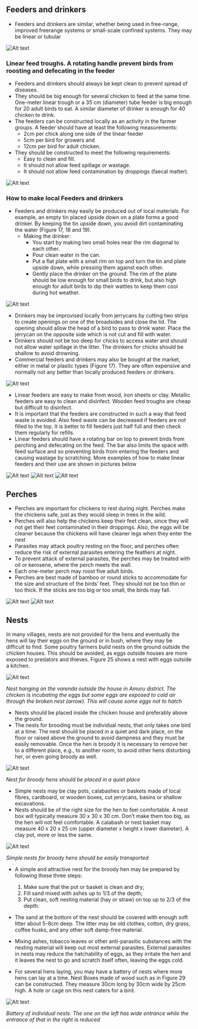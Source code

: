 ## Feeders and drinkers
* Feeders and drinkers are similar, whether being used in free-range, improved freerange systems or small-scale confined systems. They may be linear or tubular

![Alt text](https://i.esdrop.com/d/f/X2684N8W5T/ISSQpVcwKk.png "Optional title")

### Linear feed troughs. A rotating handle prevent birds from roosting and defecating in the feeder

* Feeders and drinkers should always be kept clean to prevent spread of diseases.
* They should be big enough for several chicken to feed at the same time. One-meter linear trough or a 35 cm (diameter) tube feeder is big enough for 20 adult birds to eat. A similar diameter of drinker is enough for 40 chicken to drink.
* The feeders can be constructed locally as an activity in the farmer groups. A feeder should have at least the following measurements:
    * 2cm per chick along one side of the linear feeder
    * 5cm per bird for growers and
    * 12cm per bird for adult chicken.
* They should be constructed to meet the following requirements:
    * Easy to clean and fill.
    * It should not allow feed spillage or wastage.
    * It should not allow feed contamination by droppings (faecal matter).

![Alt text](https://i.esdrop.com/d/f/X2684N8W5T/OHv4cECKlB.png "Optional title")

### How to make local Feeders and drinkers
*  Feeders and drinkers may easily be produced out of local materials. For example, an empty tin placed upside down on a plate forms a good drinker. By keeping the tin upside down, you avoid dirt contaminating the water (Figure 17, 18 and 19).
    * Making the drinker:
        * You start by making two small holes near the rim diagonal to each other.
        * Pour clean water in the can.
        * Put a flat plate with a small rim on top and turn the tin and plate upside
down, while pressing them against each other.
        * Gently place the drinker on the ground. The rim of the plate should be low enough for small birds to drink, but also high enough for adult birds to dip their wattles to keep them cool during hot weather.

![Alt text](https://i.esdrop.com/d/f/X2684N8W5T/F0YSubX7ZD.png "Optional title")

* Drinkers may be improvised locally from jerrycans by cutting two strips to create openings on one of the broadsides and close the lid. The opening should allow the head of a bird to pass to drink water. Place the jerrycan on the opposite side which is not cut and fill with water.
* Drinkers should not be too deep for chicks to access water and should not allow water spillage in the litter. The drinkers for chicks should be shallow to avoid drowning.
* Commercial feeders and drinkers may also be bought at the market, either in metal or plastic types (Figure 17). They are often expensive and normally not any better than locally produced feeders or drinkers.

![Alt text](https://i.esdrop.com/d/f/X2684N8W5T/dc6pamMx04.png "Optional title")

* Linear feeders are easy to make from wood, iron sheets or clay. Metallic feeders are easy to clean and disinfect. Wooden feed troughs are cheap but difficult to disinfect.
* It is important that the feeders are constructed in such a way that feed waste is avoided. Also feed waste can be decreased if feeders are not filled to the top. It is better to fill feeders just half full and then check them regularly for refills.
* Linear feeders should have a rotating bar on top to prevent birds from perching and defecating on the feed. The bar also limits the space with feed surface and so preventing birds from entering the feeders and causing wastage by scratching. More examples of how to make linear feeders and their use are shown in pictures below

![Alt text](https://i.esdrop.com/d/f/X2684N8W5T/ZxnDIpyD2P.png "Optional title")
![Alt text](https://i.esdrop.com/d/f/X2684N8W5T/2fRlkS2Vpf.png "Optional title")
![Alt text](https://i.esdrop.com/d/f/X2684N8W5T/KEvUXBrtcH.png "Optional title")

## Perches
* Perches are important for chickens to rest during night. Perches make the chickens safe, just as they would sleep in trees in the wild.
* Perches will also help the chickens keep their feet clean, since they will not get their feet contaminated in their droppings. Also, the eggs will be cleaner because the chickens will have cleaner legs when they enter the nest
* Parasites may attack poultry resting on the floor, and perches often reduce the risk of external parasites entering the feathers at night.
* To prevent attack of external parasites, the perches may be treated with oil or kerosene, where the perch meets the wall.
* Each one-meter perch may roost five adult birds.
* Perches are best made of bamboo or round sticks to accommodate for the size and structure of the birds’ feet. They should not be too thin or too thick. If the sticks are too big or too small, the birds may fall.

![Alt text](https://i.esdrop.com/d/f/X2684N8W5T/Q3DzP48HKc.png "Optional title")
![Alt text](https://i.esdrop.com/d/f/X2684N8W5T/oXgqzhcOls.png "Optional title")

## Nests
In many villages, nests are not provided for the hens and eventually the hens will lay their eggs on the ground or in bush, where they may be difficult to find. Some poultry farmers build nests on the ground outside the chicken houses. This should be avoided, as eggs outside houses are more exposed to predators and thieves. Figure 25 shows a nest with eggs outside a kitchen.

![Alt text](https://i.esdrop.com/d/f/X2684N8W5T/kC1Ev7B8Yz.png "Optional title")

_Nest hanging on the varenda outside the house in Amuru district. The chicken is incubating the eggs but some eggs are exposed to cold air through the broken nest (arrow). This will cause some eggs not to hatch_

* Nests should be placed inside the chicken house and preferably above the ground.
* The nests for brooding must be individual nests, that only takes one bird at a time. The nest should be placed in a quiet and dark place, on the floor or raised above the ground to avoid dampness and they must be easily removable. Once the hen is broody it is necessary to remove her to a different place, e.g., to another room, to avoid other hens disturbing her, or even going broody as well.

![Alt text](https://i.esdrop.com/d/f/X2684N8W5T/WKV0JvfEwA.png "Optional title")

_Nest for broody hens should be placed in a quiet place_

* Simple nests may be clay pots, calabashes or baskets made of local fibres, cardboard, or wooden boxes, cut jerrycans, basins or shallow excavations.
* Nests should be of the right size for the hen to feel comfortable. A nest box will typically measure 30 x 30 x 30 cm. Don’t make them too big, as the hen will not feel comfortable. A calabash or nest basket may measure 40 x 20 x 25 cm (upper diameter x height x lower diameter). A clay pot, more or less the same.

![Alt text](https://i.esdrop.com/d/f/X2684N8W5T/HRcbYcPubw.png "Optional title")

_Simple nests for broody hens should be easily transported_

* A simple and attractive nest for the broody hen may be prepared by following these three steps:
    1. Make sure that the pot or basket is clean and dry;
    2. Fill sand mixed with ashes up to 1/3 of the depth;
    3. Put clean, soft nesting material (hay or straw) on top up to 2/3 of the depth.

* The sand at the bottom of the nest should be covered with enough soft litter about 5-8cm deep. The litter may be old clothes, cotton, dry grass, coffee husks, and any other soft damp-free material.
* Mixing ashes, tobacco leaves or other anti-parasitic substances with the nesting material will keep out most external parasites. External parasites in nests may reduce the hatchability of eggs, as they irritate the hen and it leaves the nest to go and scratch itself often, leaving the eggs cold.
* For several hens laying, you may have a battery of nests where more hens can lay at a time. Nest Boxes made of wood such as in Figure 29 can be constructed. They measure 30cm long by 30cm wide by 25cm high. A hole or cage on this nest caters for a bird.

![Alt text](https://i.esdrop.com/d/f/X2684N8W5T/6qOX0m5PlX.png "Optional title")

_Battery of individual nests. The one on the left has wide entrance while the entrance of that in the right is reduced_